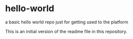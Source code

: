 # hello-world
a basic hello world repo just for getting used to the platform

This is an initial version of the readme file in this repository.
